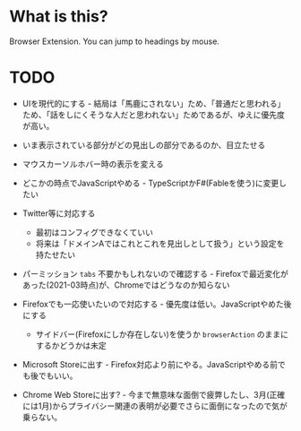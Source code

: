 # What is this?

Browser Extension. You can jump to headings by mouse.

# TODO

* UIを現代的にする - 結局は「馬鹿にされない」ため、「普通だと思われる」ため、「話をしにくそうな人だと思われない」ためであるが、ゆえに優先度が高い。
* いま表示されている部分がどの見出しの部分であるのか、目立たせる
* マウスカーソルホバー時の表示を変える
* どこかの時点でJavaScriptやめる - TypeScriptかF#(Fableを使う)に変更したい
* Twitter等に対応する

  * 最初はコンフィグできなくていい
  * 将来は「ドメインAではこれとこれを見出しとして扱う」という設定を持たせたい

* パーミッション `tabs` 不要かもしれないので確認する - Firefoxで最近変化があった(2021-03時点)が、Chromeではどうなのか知らない
* Firefoxでも一応使いたいので対応する - 優先度は低い。JavaScriptやめた後にする

  * サイドバー(Firefoxにしか存在しない)を使うか `browserAction` のままにするかどうかは未定

* Microsoft Storeに出す - Firefox対応より前にやる。JavaScriptやめる前でも後でもいい。
* Chrome Web Storeに出す? - 今まで無意味な面倒で疲弊したし、3月(正確には1月)からプライバシー関連の表明が必要でさらに面倒になったので気が乗らない。
